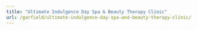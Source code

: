 ```yaml
---
title: "Ultimate Indulgence Day Spa & Beauty Therapy Clinic"
url: /garfield/ultimate-indulgence-day-spa-and-beauty-therapy-clinic/
---
```

